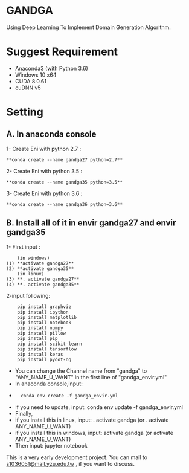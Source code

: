 # GANDGA
Using Deep Learning To Implement Domain Generation Algorithm.

# Suggest Requirement
* Anaconda3 (with Python 3.6)
* Windows 10 x64
* CUDA 8.0.61
* cuDNN v5

# Setting
## A. In anaconda console

1- Create Eni with python 2.7 : 

    **conda create --name gandga27 python=2.7**

2- Create Eni with python 3.5 : 

    **conda create --name gandga35 python=3.5**

3- Create Eni with python 3.6 : 

    **conda create --name gandga36 python=3.6**

## B. Install all of it in envir gandga27 and envir gandga35

1- First input :

        (in windows)
    (1) **activate gandga27** 
    (2) **activate gandga35** 
        (in linux)
    (3) **. activate gandga27**
    (4) **. activate gandga35**
    
2-input following:

        pip install graphviz
        pip install ipython
        pip install matplotlib
        pip install notebook
        pip install numpy
        pip install pillow
        pip install pip
        pip install scikit-learn
        pip install tensorflow
        pip install keras
        pip install pydot-ng   


* You can change the Channel name from "gandga" to "ANY_NAME_U_WANT" in the first line of "gandga_envir.yml"
* In anaconda console,input: 
*       conda env create -f gandga_envir.yml
* If you need to update, input: conda env update -f gandga_envir.yml
* Finally, 
* if you install this in linux, input: . activate gandga (or . activate  ANY_NAME_U_WANT) 
* if you install this in windows, input: activate gandga (or activate  ANY_NAME_U_WANT) 
* Then input: jupyter notebook 

This is a very early development project.
You can mail to s1036051@mail.yzu.edu.tw , if you want to discuss.
